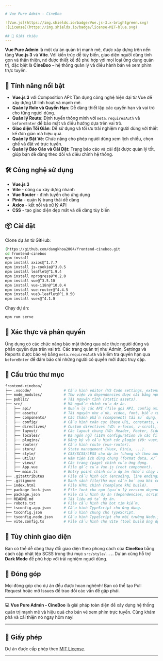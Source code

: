 ```yaml
---

# Vue Pure Admin - CineBoo

![Vue.js](https://img.shields.io/badge/Vue.js-3.x-brightgreen.svg)
![License](https://img.shields.io/badge/license-MIT-blue.svg)

## 🌟 Giới thiệu
---
```

**Vue Pure Admin** là một dự án quản trị mạnh mẽ, được xây dựng trên nền tảng **Vue.js 3** và **Vite**. Với kiến trúc dễ tùy biến, giao diện người dùng tinh gọn và thân thiện, nó được thiết kế để phù hợp với mọi loại ứng dụng quản trị, đặc biệt là **CineBoo** – hệ thống quản lý và điều hành bán vé xem phim trực tuyến.

## 🎯 Tính năng nổi bật

- **Vue.js 3** với Composition API: Tận dụng công nghệ hiện đại từ Vue để xây dựng UI linh hoạt và mạnh mẽ.
- **Quản lý Role và Quyền Hạn**: Dễ dàng thiết lập các quyền hạn và vai trò cho từng người dùng.
- **Quản lý Route**: Định tuyến thông minh với `meta.requiresAuth` và `beforeEnter` để bảo mật và điều hướng dựa trên vai trò.
- **Giao diện Tối Giản**: Dễ sử dụng và tối ưu trải nghiệm người dùng với thiết kế đơn giản mà hiệu quả.
- **Quản lý Đặt Vé**: Chức năng cho phép người dùng xem lịch chiếu, chọn ghế và đặt vé trực tuyến.
- **Quản lý Báo Cáo và Cài Đặt**: Trang báo cáo và cài đặt được quản lý tốt, giúp bạn dễ dàng theo dõi và điều chỉnh hệ thống.
  
## 🛠️ Công nghệ sử dụng

- **Vue.js 3**
- **Vite** - công cụ xây dựng nhanh
- **Vue Router** - định tuyến cho ứng dụng
- **Pinia** - quản lý trạng thái dễ dàng
- **Axios** - kết nối và xử lý API
- **CSS** - tạo giao diện đẹp mắt và dễ dàng tùy biến

## 📦 Cài đặt

Clone dự án từ GitHub:

```bash
(https://github.com/dangkhoa2004/frontend-cineboo.git
cd frontend-cineboo
npm install
npm install axios@^1.7.7
npm install js-cookie@^3.0.5
npm install leaflet@^1.9.4
npm install nprogress@^0.2.0
npm install vue@^3.5.10
npm install vue-i18n@^10.0.4
npm install vue-router@^4.4.5
npm install vue3-leaflet@^1.0.50
npm install vuex@^4.1.0
```

Chạy dự án:

```bash
npm run serve
```

## 🔐 Xác thực và phân quyền

Ứng dụng có các chức năng bảo mật thông qua xác thực người dùng và phân quyền dựa trên vai trò. Các trang quản trị như Admin, Settings và Reports được bảo vệ bằng `meta.requiresAuth` và kiểm tra quyền hạn qua `beforeEnter` để đảm bảo chỉ những người có quyền mới được truy cập.

## 📁 Cấu trúc thư mục
```bash
frontend-cineboo/
├── .vscode/               # Cấu hình editor (VS Code settings, extensions, ...).
├── node_modules/          # Thư viện và dependencies được cài bằng npm/yarn.
├── public/                # Tài nguyên tĩnh (static assets).
├── src/                   # Mã nguồn chính của dự án.
│   ├── api/               # Quản lý các API (file gọi API, config axios,...).
│   ├── assets/            # Tài nguyên như ảnh, video, font, biểu tượng,...
│   ├── components/        # Các thành phần (component) tái sử dụng.
│   ├── config/            # Cấu hình toàn cục (base URL, constants, env, ...).
│   ├── directives/        # Custom directives (VD: v-focus, v-scroll,...).
│   ├── layout/            # Các layout chung (VD: Header, Footer, Sidebar).
│   ├── locales/           # Đa ngôn ngữ (i18n configuration và các file JSON).
│   ├── plugins/           # Đăng ký và cấu hình các plugin (VD: vuetify, vue-toast, ...).
│   ├── router/            # Cấu hình route (vue-router).
│   ├── store/             # State management (Vuex, Pinia, ...).
│   ├── style/             # CSS/SCSS/LESS cho dự án (chung và theo module).
│   ├── utils/             # Hàm tiện ích dùng chung (format data, xử lý ngày giờ,...).
│   ├── views/             # Các trang (page) chính của ứng dụng.
│   ├── App.vue            # File gốc của Vue.js (root component).
│   └── main.ts            # Entry point chính của dự án (khởi chạy app).
├── .gitattributes         # File cấu hình Git (encoding, line endings,...).
├── .gitignore             # Danh sách file/thư mục cần bỏ qua khi commit.
├── index.html             # File HTML chính (template khi build).
├── package-lock.json      # File lock cho npm (quản lý version dependencies).
├── package.json           # File cấu hình dự án (dependencies, scripts,...).
├── README.md              # Tài liệu mô tả dự án.
├── robots.txt             # File cấu hình cho bot tìm kiếm.
├── tsconfig.app.json      # Cấu hình TypeScript cho ứng dụng.
├── tsconfig.json          # Cấu hình chung cho TypeScript.
├── tsconfig.node.json     # Cấu hình TypeScript cho môi trường Node.js.
└── vite.config.ts         # File cấu hình cho Vite (tool build ứng dụng).
```

## 🎨 Tùy chỉnh giao diện

Bạn có thể dễ dàng thay đổi giao diện theo phong cách của **CineBoo** bằng cách cập nhật tệp SCSS trong thư mục `src/style/...`. Dự án cũng hỗ trợ **Dark Mode** để phù hợp với trải nghiệm người dùng.

## 📝 Đóng góp

Mọi đóng góp cho dự án đều được hoan nghênh! Bạn có thể tạo Pull Request hoặc mở Issues để trao đổi các vấn đề gặp phải.

---

💻 **Vue Pure Admin - CineBoo** là giải pháp toàn diện để xây dựng hệ thống quản trị mạnh mẽ và hiệu quả cho bán vé xem phim trực tuyến. Cùng khám phá và cải thiện nó ngay hôm nay!

---

## 📄 Giấy phép

Dự án được cấp phép theo [MIT License](LICENSE).

---
